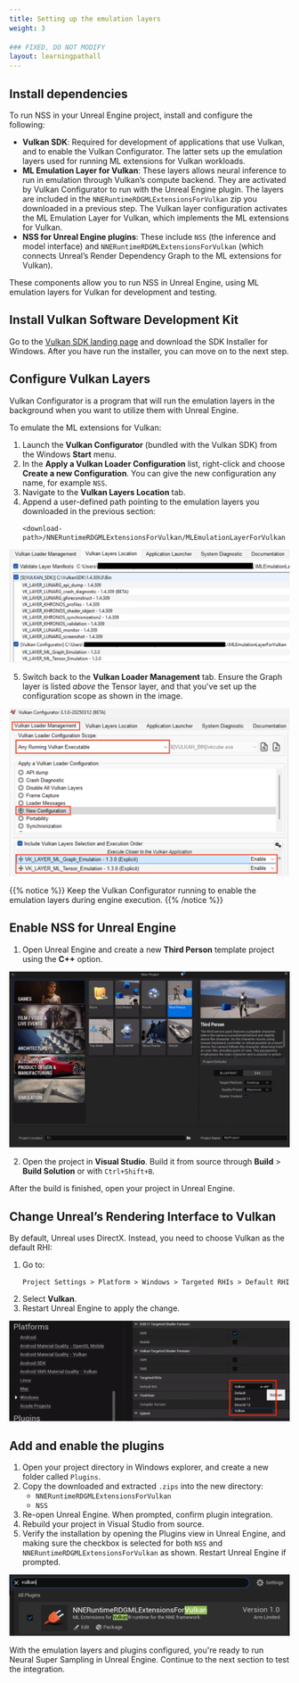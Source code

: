 ```yaml
---
title: Setting up the emulation layers
weight: 3

### FIXED, DO NOT MODIFY
layout: learningpathall
---
```


## Install dependencies

To run NSS in your Unreal Engine project, install and configure the following:

- **Vulkan SDK**: Required for development of applications that use Vulkan, and to enable the Vulkan Configurator. The latter sets up the emulation layers used for running ML extensions for Vulkan workloads.
- **ML Emulation Layer for Vulkan**: These layers allows neural inference to run in emulation through Vulkan’s compute backend. They are activated by Vulkan Configurator to run with the Unreal Engine plugin. The layers are included in the `NNERuntimeRDGMLExtensionsForVulkan` zip you downloaded in a previous step. The Vulkan layer configuration activates the ML Emulation Layer for Vulkan, which implements the ML extensions for Vulkan.
- **NSS for Unreal Engine plugins**: These include `NSS` (the inference and model interface) and `NNERuntimeRDGMLExtensionsForVulkan` (which connects Unreal’s Render Dependency Graph to the ML extensions for Vulkan).

These components allow you to run NSS in Unreal Engine, using ML emulation layers for Vulkan for development and testing.

## Install Vulkan Software Development Kit

Go to the [Vulkan SDK landing page](https://vulkan.lunarg.com/sdk/home) and download the SDK Installer for Windows. After you have run the installer, you can move on to the next step.

## Configure Vulkan Layers

Vulkan Configurator is a program that will run the emulation layers in the background when you want to utilize them with Unreal Engine.

To emulate the ML extensions for Vulkan:
1. Launch the **Vulkan Configurator** (bundled with the Vulkan SDK) from the Windows **Start** menu.
2. In the **Apply a Vulkan Loader Configuration** list, right-click and choose **Create a new Configuration**. You can give the new configuration any name, for example `NSS`.
3. Navigate to the **Vulkan Layers Location** tab.
4. Append a user-defined path pointing to the emulation layers you downloaded in the previous section:
   ```
   <download-path>/NNERuntimeRDGMLExtensionsForVulkan/MLEmulationLayerForVulkan
   ```
![Add user-defined Vulkan layers path in Vulkan Configurator#center](./images/load_layers.png "Figure 1: Add Vulkan layer path.")

5. Switch back to the **Vulkan Loader Management** tab. Ensure the Graph layer is listed *above* the Tensor layer, and that you've set up the configuration scope as shown in the image.

![Layer configuration showing Graph above Tensor#center](./images/verify_layers.png "Figure 2: Verify layer ordering and scope.")


{{% notice %}}
Keep the Vulkan Configurator running to enable the emulation layers during engine execution.
{{% /notice %}}

## Enable NSS for Unreal Engine

1. Open Unreal Engine and create a new **Third Person** template project using the **C++** option.

![Unreal Engine project selection screen showing C++ Third Person template#center](./images/unreal_startup.png "Figure 3: Create a new C++ project in Unreal Engine.")

2. Open the project in **Visual Studio**. Build it from source through **Build** > **Build Solution** or with `Ctrl+Shift+B`.

After the build is finished, open your project in Unreal Engine.

## Change Unreal’s Rendering Interface to Vulkan

By default, Unreal uses DirectX. Instead, you need to choose Vulkan as the default RHI:
1. Go to:
   ```
   Project Settings > Platform > Windows > Targeted RHIs > Default RHI
   ```
2. Select **Vulkan**.
3. Restart Unreal Engine to apply the change.

![Project Settings with Vulkan selected as Default RHI under Targeted RHIs#center](./images/targeted_rhis.png "Figure 4: Set Vulkan as the default RHI.")


## Add and enable the plugins

1. Open your project directory in Windows explorer, and create a new folder called `Plugins`.
2. Copy the downloaded and extracted `.zips` into the new directory:
   - `NNERuntimeRDGMLExtensionsForVulkan`
   - `NSS`
3. Re-open Unreal Engine. When prompted, confirm plugin integration.
4. Rebuild your project in Visual Studio from source.
5. Verify the installation by opening the Plugins view in Unreal Engine, and making sure the checkbox is selected for both `NSS` and `NNERuntimeRDGMLExtensionsForVulkan` as shown. Restart Unreal Engine if prompted.

![Unreal Engine plugins window showing NSS and NNERuntimeRDGMLExtensionsForVulkan enabled#center](./images/verify_plugin_enabled.png "Figure 5: Verify plugin installation in Unreal Engine.")

With the emulation layers and plugins configured, you're ready to run Neural Super Sampling in Unreal Engine. Continue to the next section to test the integration.